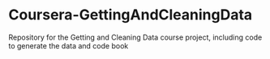 # Coursera-GettingAndCleaningData
Repository for the Getting and Cleaning Data course project, including code to generate the data and code book
